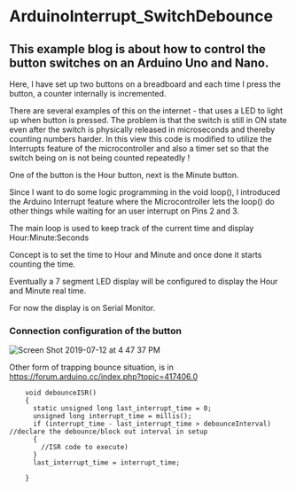 # ArduinoInterrupt_SwitchDebounce
## This example blog is about how to control the button switches on an Arduino Uno and Nano.

Here, I have set up two buttons on a breadboard and each time I press the button, a counter internally is
incremented. 

There are several examples of this on the internet - that uses a LED to light up when button is pressed.
The problem is that the switch is still in ON state even after the switch is physically released in microseconds and 
thereby counting numbers harder. In this view this code is modified to utilize the Interrupts feature of the
microcontroller and also a timer set so that the switch being on is not being counted repeatedly !


One of the button is the Hour button, next is the Minute button.

Since I want to do some logic programming in the void loop(), I introduced the Arduino Interrupt feature
where the Microcontroller lets the loop() do other things while waiting for an user interrupt on 
Pins 2 and 3.

The main loop is used to keep track of the current time and display Hour:Minute:Seconds

Concept is to set the time to Hour and Minute and once done it starts counting the time.

Eventually a 7 segment LED display will be configured to display the Hour and Minute real time.

For now the display is on Serial Monitor.

### Connection configuration of the button

![Screen Shot 2019-07-12 at 4 47 37 PM](https://user-images.githubusercontent.com/14288989/61124558-c9efec00-a4c4-11e9-92d1-f60a1f84bca5.png)





Other form of trapping bounce situation, is in https://forum.arduino.cc/index.php?topic=417406.0

		void debounceISR()
		{
		  static unsigned long last_interrupt_time = 0;
		  unsigned long interrupt_time = millis();
		  if (interrupt_time - last_interrupt_time > debounceInterval) //declare the debounce/block out interval in setup
		  {
		    //ISR code to execute)
		  }
		  last_interrupt_time = interrupt_time;
		
		}
